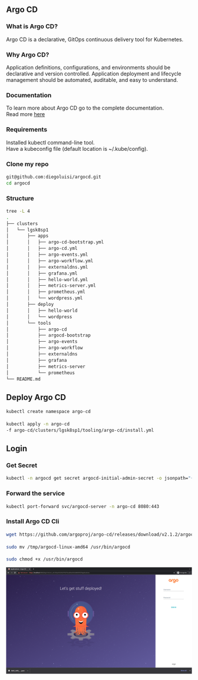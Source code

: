 ## Argo CD

### What is Argo CD?
Argo CD is a declarative, GitOps continuous delivery tool for Kubernetes.

### Why Argo CD?
Application definitions, configurations, and environments should be declarative and version controlled. Application deployment and lifecycle management should be automated, auditable, and easy to understand.

### Documentation
To learn more about Argo CD go to the complete documentation.   
Read more [here](https://argo-cd.readthedocs.io/en/stable/)

### Requirements
Installed kubectl command-line tool.   
Have a kubeconfig file (default location is ~/.kube/config).

### Clone my repo
````bash
git@github.com:diegoluisi/argocd.git
cd argocd
````

### Structure
````bash
tree -L 4
.
├── clusters
│   └── lgsk8sp1
│       ├── apps
│       │   ├── argo-cd-bootstrap.yml
│       │   ├── argo-cd.yml
│       │   ├── argo-events.yml
│       │   ├── argo-workflow.yml
│       │   ├── externaldns.yml
│       │   ├── grafana.yml
│       │   ├── hello-world.yml
│       │   ├── metrics-server.yml
│       │   ├── prometheus.yml
│       │   └── wordpress.yml
│       ├── deploy
│       │   ├── hello-world
│       │   └── wordpress
│       └── tools
│           ├── argo-cd
│           ├── argocd-bootstrap
│           ├── argo-events
│           ├── argo-workflow
│           ├── externaldns
│           ├── grafana
│           ├── metrics-server
│           └── prometheus
└── README.md
````

## Deploy Argo CD
````bash
kubectl create namespace argo-cd

kubectl apply -n argo-cd
-f argo-cd/clusters/lgsk8sp1/tooling/argo-cd/install.yml
````

## Login
### Get Secret
````bash
kubectl -n argocd get secret argocd-initial-admin-secret -o jsonpath="{.data.password}" | base64 -d
````

### Forward the service
````bash
kubectl port-forward svc/argocd-server -n argo-cd 8080:443
````

### Install Argo CD Cli
````bash
wget https://github.com/argoproj/argo-cd/releases/download/v2.1.2/argocd-linux-amd64 -O /tmp/argocd-linux-amd64

sudo mv /tmp/argocd-linux-amd64 /usr/bin/argocd

sudo chmod +x /usr/bin/argocd
````

![Argo CD](.images/argocd-login.png)